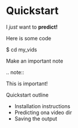 # Quickstart

I *just* want to **predict!**

Here is some code

   $ cd my_vids

Make an important note

.. note::

   This is important!

Quickstart outline

   - Installation instructions
   - Predicting ona video dir
   - Saving the output